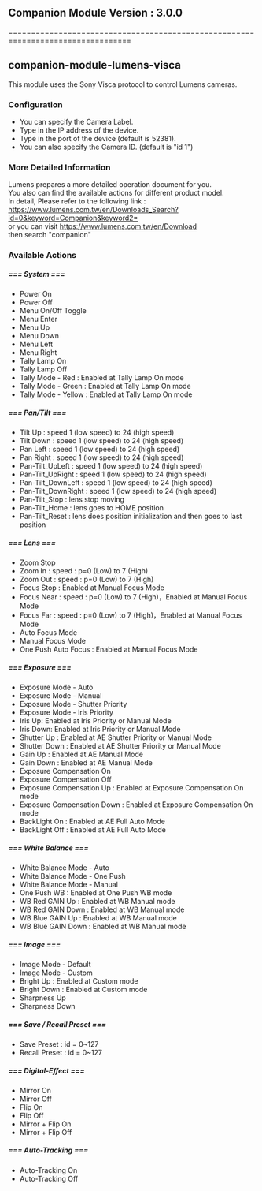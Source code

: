 ## Companion Module Version : 3.0.0

=================================================================================

## companion-module-lumens-visca

This module uses the Sony Visca protocol to control Lumens cameras.

### Configuration

- You can specify the Camera Label.
- Type in the IP address of the device.
- Type in the port of the device (default is 52381).
- You can also specify the Camera ID. (default is "id 1")

### More Detailed Information

Lumens prepares a more detailed operation document for you.  
You also can find the available actions for different product model.  
In detail, Please refer to the following link :  
https://www.lumens.com.tw/en/Downloads_Search?id=0&keyword=Companion&keyword2=  
or you can visit https://www.lumens.com.tw/en/Download  
then search "companion"

### Available Actions

##### === System ===

- Power On
- Power Off
- Menu On/Off Toggle
- Menu Enter
- Menu Up
- Menu Down
- Menu Left
- Menu Right
- Tally Lamp On
- Tally Lamp Off
- Tally Mode - Red : Enabled at Tally Lamp On mode
- Tally Mode - Green : Enabled at Tally Lamp On mode
- Tally Mode - Yellow : Enabled at Tally Lamp On mode

##### === Pan/Tilt ===

- Tilt Up : speed 1 (low speed) to 24 (high speed)
- Tilt Down : speed 1 (low speed) to 24 (high speed)
- Pan Left : speed 1 (low speed) to 24 (high speed)
- Pan Right : speed 1 (low speed) to 24 (high speed)
- Pan-Tilt_UpLeft : speed 1 (low speed) to 24 (high speed)
- Pan-Tilt_UpRight : speed 1 (low speed) to 24 (high speed)
- Pan-Tilt_DownLeft : speed 1 (low speed) to 24 (high speed)
- Pan-Tilt_DownRight : speed 1 (low speed) to 24 (high speed)
- Pan-Tilt_Stop : lens stop moving
- Pan-Tilt_Home : lens goes to HOME position
- Pan-Tilt_Reset : lens does position initialization and then goes to last position

##### === Lens ===

- Zoom Stop
- Zoom In : speed : p=0 (Low) to 7 (High)
- Zoom Out : speed : p=0 (Low) to 7 (High)
- Focus Stop : Enabled at Manual Focus Mode
- Focus Near : speed : p=0 (Low) to 7 (High)，Enabled at Manual Focus Mode
- Focus Far : speed : p=0 (Low) to 7 (High)，Enabled at Manual Focus Mode
- Auto Focus Mode
- Manual Focus Mode
- One Push Auto Focus : Enabled at Manual Focus Mode

##### === Exposure ===

- Exposure Mode - Auto
- Exposure Mode - Manual
- Exposure Mode - Shutter Priority
- Exposure Mode - Iris Priority
- Iris Up: Enabled at Iris Priority or Manual Mode
- Iris Down: Enabled at Iris Priority or Manual Mode
- Shutter Up : Enabled at AE Shutter Priority or Manual Mode
- Shutter Down : Enabled at AE Shutter Priority or Manual Mode
- Gain Up : Enabled at AE Manual Mode
- Gain Down : Enabled at AE Manual Mode
- Exposure Compensation On
- Exposure Compensation Off
- Exposure Compensation Up : Enabled at Exposure Compensation On mode
- Exposure Compensation Down : Enabled at Exposure Compensation On mode
- BackLight On : Enabled at AE Full Auto Mode
- BackLight Off : Enabled at AE Full Auto Mode

##### === White Balance ===

- White Balance Mode - Auto
- White Balance Mode - One Push
- White Balance Mode - Manual
- One Push WB : Enabled at One Push WB mode
- WB Red GAIN Up : Enabled at WB Manual mode
- WB Red GAIN Down : Enabled at WB Manual mode
- WB Blue GAIN Up : Enabled at WB Manual mode
- WB Blue GAIN Down : Enabled at WB Manual mode

##### === Image ===

- Image Mode - Default
- Image Mode - Custom
- Bright Up : Enabled at Custom mode
- Bright Down : Enabled at Custom mode
- Sharpness Up
- Sharpness Down

##### === Save / Recall Preset ===

- Save Preset : id = 0~127
- Recall Preset : id = 0~127

##### === Digital-Effect ===

- Mirror On
- Mirror Off
- Flip On
- Flip Off
- Mirror + Flip On
- Mirror + Flip Off

##### === Auto-Tracking ===

- Auto-Tracking On
- Auto-Tracking Off
